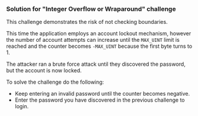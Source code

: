 ### Solution for "Integer Overflow or Wraparound" challenge

This challenge demonstrates the risk of not checking boundaries.

This time the application employs an account lockout mechanism, however the number of account attempts can increase until the `MAX_UINT` limit is reached and the counter becomes `-MAX_UINT` because the first byte turns to 1.

The attacker ran a brute force attack until they discovered the password, but the account is now locked.

To solve the challenge do the following:

- Keep entering an invalid password until the counter becomes negative.
- Enter the password you have discovered in the previous challenge to login.